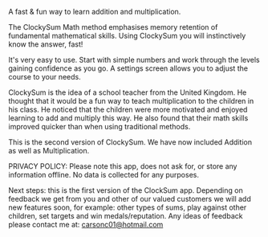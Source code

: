 A fast & fun way to learn addition and multiplication. 
 
The ClockySum Math method emphasises memory retention of fundamental mathematical skills. Using ClockySum you will instinctively know the answer, fast! 
 
It's very easy to use. Start with simple numbers and work through  the levels gaining confidence as you go. A settings screen allows you to adjust the course to your needs.

ClockySum is the idea of a school teacher from the United Kingdom. He thought that it would be a fun way to teach multiplication to the children in his class.  He noticed that the children were more motivated and enjoyed learning to add and multiply this way. He also found that their math skills improved quicker than when using traditional methods. 
 
This is the second version of ClockySum. We have now included Addition as well as Multiplication.

PRIVACY POLICY: Please note this app, does not ask for, or store any information offline. No data is collected for any purposes.

Next steps: this is the first version of the ClockSum app. Depending on feedback we get from you and other of our valued customers we will add new features soon, for example: other types of sums, play against other children, set targets and win medals/reputation. Any ideas of feedback please contact me at: carsonc01@hotmail.com


